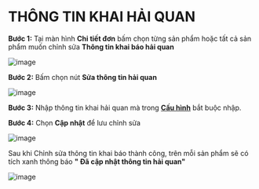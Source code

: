 # THÔNG TIN KHAI HẢI QUAN

**Bước 1:** Tại màn hình **Chi tiết đơn** bấm chọn từng sản phẩm hoặc tất cả sản phẩm muốn chỉnh sửa **Thông tin khai báo hải quan**

![image](https://user-images.githubusercontent.com/75475064/102739640-3e001600-4380-11eb-80e4-2eab3f0ec60d.png)

**Bước 2:** Bấm chọn nút **Sửa thông tin hải quan**

![image](https://user-images.githubusercontent.com/75475064/102739684-638d1f80-4380-11eb-8640-25984d951eec.png)

**Bước 3:** Nhập thông tin khai hải quan mà trong **[Cấu hình](https://hd.gobiz.vn/m5/cauhinhnangcao)** bắt buộc nhập.

**Bước 4:** Chọn **Cập nhật** để lưu chỉnh sửa

![image](https://user-images.githubusercontent.com/75475064/101883418-d13f8b80-3bc9-11eb-942c-61e55773728f.png)

Sau khi Chỉnh sửa thông tin khai báo thành công, trên mỗi sản phẩm sẽ có tích xanh thông báo **" Đã cập nhật thông tin hải quan"**

![image](https://user-images.githubusercontent.com/75475064/102739857-d6969600-4380-11eb-984b-219c5b035edb.png)


